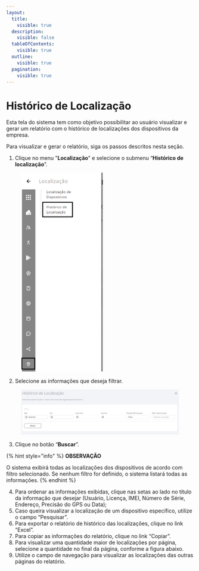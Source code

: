 ```yaml
---
layout:
  title:
    visible: true
  description:
    visible: false
  tableOfContents:
    visible: true
  outline:
    visible: true
  pagination:
    visible: true
---
```


# Histórico de Localização

Esta tela do sistema tem como objetivo possibilitar ao usuário visualizar e gerar um relatório com o histórico de localizações dos dispositivos da empresa.

Para visualizar e gerar o relatório, siga os passos descritos nesta seção.

1. Clique no menu "**Localização**" e selecione o submenu “**Histórico de localização**”.

<figure><img src="../../../.gitbook/assets/image (254).png" alt="" width="219"><figcaption></figcaption></figure>

2. Selecione as informações que deseja filtrar.

<figure><img src="../../../.gitbook/assets/Captura de tela 2024-12-02 154503.png" alt=""><figcaption></figcaption></figure>

3. Clique no botão “**Buscar**”.

{% hint style="info" %}
**OBSERVAÇÃO**

O sistema exibirá todas as localizações dos dispositivos de acordo com filtro selecionado. Se nenhum filtro for definido, o sistema listará todas as informações.
{% endhint %}

4. Para ordenar as informações exibidas, clique nas setas ao lado no título da informação que desejar (Usuário, Licença, IMEI, Número de Série, Endereço, Precisão do GPS ou Data);
5. Caso queira visualizar a localização de um dispositivo específico, utilize o campo “Pesquisar”.
6. Para exportar o relatório de histórico das localizações, clique no link “Excel”.
7. Para copiar as informações do relatório, clique no link “Copiar”.
8. Para visualizar uma quantidade maior de localizações por página, selecione a quantidade no final da página, conforme a figura abaixo.
9. Utilize o campo de navegação para visualizar as localizações das outras páginas do relatório.
